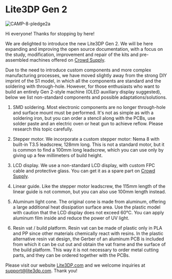 # Lite3DP Gen 2

![CAMP-8-pledge2a](https://github.com/Lite3DP/Lite3DP-Gen-2/assets/70020406/fe4fda94-f0a0-4a23-88a9-63add3b5ac06)

Hi everyone! Thanks for stopping by here!

We are delighted to introduce the new Lite3DP Gen 2. We will be here expanding and improving the open source documentation, with a focus on the study, modification, improvement and repair of the kits and pre-assembled machines offered on [Crowd Supply](https://www.crowdsupply.com/lite3dp/lite3dp-gen-2).

Due to the need to introduce custom components and more complex manufacturing processes, we have moved slightly away from the strong DIY imprint of the S1 model, in which all the components are standard and the soldering with through-hole. However, for those enthusiasts who want to build an entirely Gen 2-style machine (OLED auxiliary display suggested), below we list non-standard components and possible adaptations/solutions.

1. SMD soldering.
Most electronic components are no longer through-hole and surface mount must be performed. It's not as simple as with a soldering iron, but you can order a stencil along with the PCBs, use solder paste and an electric oven or heat gun to achieve reflow. Please research this topic carefully.

2. Stepper motor.
We incorporate a custom stepper motor: Nema 8 with built-in T3.5 leadscrew, 128mm long. This is not a standard motor, but it is common to find a 100mm long leadscrew, which you can use only by giving up a few millimeters of build height.
   
3. LCD display.
We use a non-standard LCD display, with custom FPC cable and protective glass. You can get it as a spare part on [Crowd Supply](https://www.crowdsupply.com/lite3dp/lite3dp-gen-2).
   
4. Linear guide.
Like the stepper motor leadscrew, the 115mm length of the linear guide is not common, but you can also use 100mm length instead.
   
5. Aluminum light cone.
The original cone is made from aluminum, offering a large additional heat dissipation surface area. Use the plastic model with caution that the LCD display does not exceed 60°C. You can apply aluminum film inside and reduce the power of UV light.
    
6. Resin vat / build platform.
Resin vat can be made of plastic only in PLA and PP since other materials chemically react with resins. In the plastic alternative resin vat design, the Gerber of an aluminum PCB is included from which it can be cut out and obtain the vat frame and the surface of the build platform. This way it is not necessary to order metal cutting parts, and they can be ordered together with the PCBs.

Please visit our website [Lite3DP.com](https://www.lite3dp.com/) and we welcome inquiries at support@lite3dp.com. Thank you!
